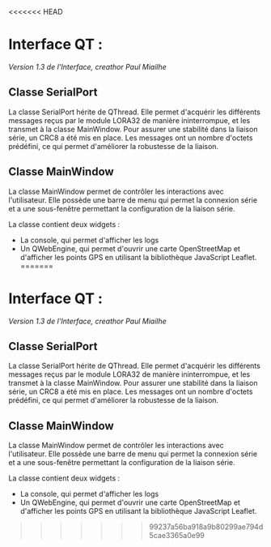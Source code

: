 <<<<<<< HEAD
# Interface QT :
*Version 1.3 de l'Interface, creathor Paul Miailhe*

## Classe SerialPort

La classe SerialPort hérite de QThread. Elle permet d'acquérir les différents messages reçus par le module LORA32 de manière ininterrompue, et les transmet à la classe MainWindow. Pour assurer une stabilité dans la liaison série, un CRC8 a été mis en place. Les messages ont un nombre d'octets prédéfini, ce qui permet d'améliorer la robustesse de la liaison.

## Classe MainWindow

La classe MainWindow permet de contrôler les interactions avec l'utilisateur. Elle possède une barre de menu qui permet la connexion série et a une sous-fenêtre permettant la configuration de la liaison série.

La classe contient deux widgets :
- La console, qui permet d'afficher les logs
- Un QWebEngine, qui permet d'ouvrir une carte OpenStreetMap et d'afficher les points GPS en utilisant la bibliothèque JavaScript Leaflet.
=======
# Interface QT :
*Version 1.3 de l'Interface, creathor Paul Miailhe*

## Classe SerialPort

La classe SerialPort hérite de QThread. Elle permet d'acquérir les différents messages reçus par le module LORA32 de manière ininterrompue, et les transmet à la classe MainWindow. Pour assurer une stabilité dans la liaison série, un CRC8 a été mis en place. Les messages ont un nombre d'octets prédéfini, ce qui permet d'améliorer la robustesse de la liaison.

## Classe MainWindow

La classe MainWindow permet de contrôler les interactions avec l'utilisateur. Elle possède une barre de menu qui permet la connexion série et a une sous-fenêtre permettant la configuration de la liaison série.

La classe contient deux widgets :
- La console, qui permet d'afficher les logs
- Un QWebEngine, qui permet d'ouvrir une carte OpenStreetMap et d'afficher les points GPS en utilisant la bibliothèque JavaScript Leaflet.
>>>>>>> 99237a56ba918a9b80299ae794d5cae3365a0e99
